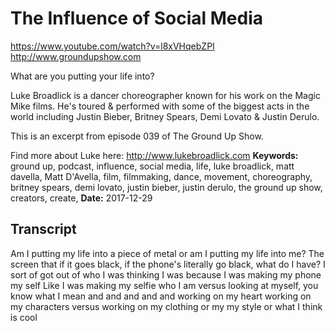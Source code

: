 # The Influence of Social Media
https://www.youtube.com/watch?v=l8xVHqebZPI
http://www.groundupshow.com

What are you putting your life into?

Luke Broadlick is a dancer choreographer known for his work on the Magic Mike films. He's toured & performed with some of the biggest acts in the world including Justin Bieber, Britney Spears, Demi Lovato & Justin Derulo.

This is an excerpt from episode 039 of The Ground Up Show.

Find more about Luke here:  http://www.lukebroadlick.com
**Keywords:** ground up, podcast, influence, social media, life, luke broadlick, matt davella, Matt D'Avella, film, filmmaking, dance, movement, choreography, britney spears, demi lovato, justin bieber, justin derulo, the ground up show, creators, create, 
**Date:** 2017-12-29

## Transcript
 Am I putting my life into a piece of metal or am I putting my life into me? The screen that if it goes black, if the phone's literally go black, what do I have? I sort of got out of who I was thinking I was because I was making my phone my self Like I was making my selfie who I am versus looking at myself, you know what I mean and and and and and working on my heart working on my characters versus working on my clothing or my my style or what I think is cool
